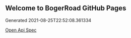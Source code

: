 ## Welcome to BogerRoad GitHub Pages

Generated 2021-08-25T22:52:08.361334

[Open Api Spec](./openapi.yaml)

